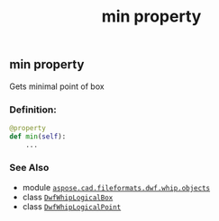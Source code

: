 ﻿---
title: min property
second_title: Aspose.CAD for Python via .NET API References
description: 
type: docs
weight: 40
url: /aspose.cad.fileformats.dwf.whip.objects/dwfwhiplogicalbox/min/
is_root: false
---

## min property


Gets minimal point of box
### Definition:
```python
@property
def min(self):
    ...
```

### See Also
* module [`aspose.cad.fileformats.dwf.whip.objects`](../../)
* class [`DwfWhipLogicalBox`](/cad/python-net/aspose.cad.fileformats.dwf.whip.objects/dwfwhiplogicalbox)
* class [`DwfWhipLogicalPoint`](/cad/python-net/aspose.cad.fileformats.dwf.whip.objects/dwfwhiplogicalpoint)
